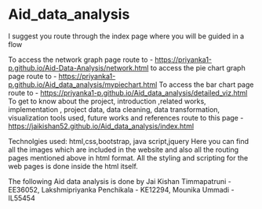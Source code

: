 # Aid_data_analysis 

I suggest you route through the index page where you will be guided in a flow

To access the network graph page route to - https://priyanka1-p.github.io/Aid-Data-Analysis/network.html
to access the pie chart graph page route to - https://priyanka1-p.github.io/Aid_data_analysis/mypiechart.html
To access the bar chart page route to - https://priyanka1-p.github.io/Aid_data_analysis/detailed_viz.html
To get to know about the project, introduction ,related works, implementation , project data, data cleaning, data transformation, visualization tools used, future works and references  route to this page - https://jaikishan52.github.io/Aid_data_analysis/index.html

Technolgies used: html,css,bootstrap, java script,jquery
Here you can find all the images which are included in the website and also all the routing pages mentioned above in html format.
All the styling and scripting for the web pages is done inside the html itself.

The following Aid data analysis is done by 
Jai Kishan Timmapatruni - EE36052, 
Lakshmipriyanka Penchikala - KE12294, 
Mounika Ummadi - IL55454
